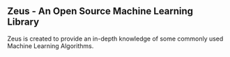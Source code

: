 ## Zeus - An Open Source Machine Learning Library

Zeus is created to provide an in-depth knowledge of some commonly used Machine Learning Algorithms.
